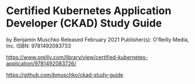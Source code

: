# Certified Kubernetes Application Developer (CKAD) Study Guide

by Benjamin Muschko
Released February 2021
Publisher(s): O'Reilly Media, Inc.
ISBN: 9781492083733

https://www.oreilly.com/library/view/certified-kubernetes-application/9781492083726/

https://github.com/bmuschko/ckad-study-guide